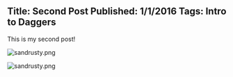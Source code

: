 Title: Second Post
Published: 1/1/2016
Tags: Intro to Daggers
---
This is my second post!

![sandrusty.png](http://www.chaotic-awesome.com/posts/sandrusty.png)

![sandrusty.png](http://www.chaotic-awesome.com/posts/sandrusty.png "A rusty old car")

